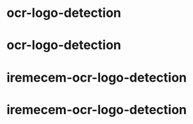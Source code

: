 # ocr-logo-detection
# ocr-logo-detection
# iremecem-ocr-logo-detection
# iremecem-ocr-logo-detection
